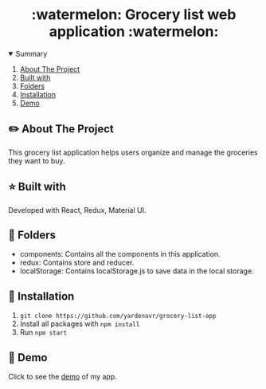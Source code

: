 #  
<h1 align="center">:watermelon: Grocery list web application :watermelon:</h1>
<!-- TABLE OF CONTENTS -->
<details open="open">
  <summary>Summary</summary>
  <ol>
    <li><a href="#about-the-project">About The Project</a></li>
    <li><a href="#built-with">Built with</a></li>
    <li><a href="#folders">Folders</a></li>
    <li><a href="#installation">Installation</a></li>
    <li><a href="#demo">Demo</a></li>
  </ol>
</details>

## :pencil2: About The Project
This grocery list application helps users organize and manage the groceries they want to buy. 


## :star: Built with
Developed with React, Redux, Material UI.

## :orange_book: Folders
<ul>
<li>components: Contains all the components in this application.</li>
<li>redux: Contains store and reducer.</li>
<li>localStorage: Contains localStorage.js to save data in the local storage.</li>
</ul>

## :dart: Installation
1. ```git clone https://github.com/yardenavr/grocery-list-app```
2. Install all packages with ```npm install```
3. Run ```npm start```

## :rocket: Demo
Click to see the [demo]() of my app. </br>
